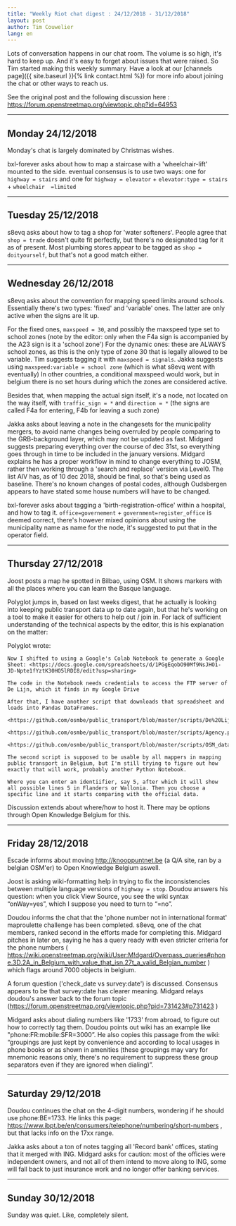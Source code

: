 ```yaml
---
title: "Weekly Riot chat digest : 24/12/2018 - 31/12/2018"
layout: post
author: Tim Couwelier
lang: en
---
```


Lots of conversation happens in our chat room. The volume is so high, it's hard to keep up. And it's easy to forget about issues that were raised. So Tim started making this weekly summary. Have a look at our [channels page]({{ site.baseurl }}{% link contact.html %}) for more info about joining the chat or other ways to reach us.

See the original post and the following discussion here : <https://forum.openstreetmap.org/viewtopic.php?id=64953>

---

## Monday 24/12/2018

Monday's chat is largely dominated by Christmas wishes.

bxl-forever asks about how to map a staircase with a 'wheelchair-lift' mounted to the side.
eventual consensus is to use two ways: one for `highway = stairs` and one for `highway = elevator` + `elevator:type = stairs` + `wheelchair  =limited`

---

## Tuesday 25/12/2018

s8evq asks about how to tag a shop for 'water softeners'. People agree that `shop = trade` doesn't quite fit perfectly, but there's no designated tag for it as of present. Most plumbing stores appear to be tagged as `shop = doityourself`, but that's not a good match either.

---

## Wednesday 26/12/2018

s8evq asks about the convention for mapping  speed limits around schools.
Essentially there's two types: 'fixed' and 'variable' ones. The latter are only active when the signs are lit up.

For the fixed ones, `maxspeed = 30`, and possibly the maxspeed type set to school zones (note by the editor: only when the F4a sign is accompanied by the A23 sign is it a 'school zone')
For the dynamic ones: these are ALWAYS school zones, as this is the only type of zone 30 that is legally allowed to be variable.
Tim suggests tagging it with `maxspeed = signals`. Jakka suggests using `maxspeed:variable = school zone` (which is what s8evq went with eventually)
In other countries, a conditional maxspeed would work, but in belgium there is no set hours during which the zones are considered active.

Besides that, when mapping the actual sign itself, it's a node, not located on the way itself, with `traffic_sign = *` and `direction = *`
(the signs are called F4a for entering, F4b for leaving a such zone)

Jakka asks about leaving a note in the changesets for the municipality mergers, to avoid name changes being overruled by people comparing to the GRB-background layer, which may not be updated as fast. Midgard suggests preparing everything over the course of dec 31st, so everything goes through in time to be included in the january versions. Midgard explains he has a proper workflow in mind to change everything to JOSM, rather then working through a 'search and replace' version via Level0. The list AIV has, as of 10 dec 2018, should be final, so that's being used as baseline. There's no known changes of postal codes, although Oudsbergen appears to have stated some house numbers will have to be changed.

bxl-forever asks about tagging a 'birth-registration-office' within a hospital, and how to tag it.
`office=governement` + `government=register_office` is deemed correct, there's however mixed opinions about using the municipality name as name for the node, it's suggested to put that in the operator field.

---

## Thursday 27/12/2018

Joost posts a map he spotted in Bilbao, using OSM. It shows markers with all the places where you can learn the Basque language.

Polyglot jumps in, based on last weeks digest, that he actually is looking into keeping public transport data up to date again, but that he's working on a tool to make it easier for others to help out / join in. For lack of sufficient understanding of the technical aspects by the editor, this is his explanation on the matter:
   
Polyglot wrote:

    Now I shifted to using a Google's Colab Notebook to generate a Google Sheet: <https://docs.google.com/spreadsheets/d/1PGgEqobO90Mf9NsJHO1-JD-Npte1fYztK30HO5lRDI8/edit?usp=sharing>

    The code in the Notebook needs credentials to access the FTP server of De Lijn, which it finds in my Google Drive

    After that, I have another script that downloads that spreadsheet and loads into Pandas DataFrames.

    <https://github.com/osmbe/public_transport/blob/master/scripts/De%20Lijn.py>
    
    <https://github.com/osmbe/public_transport/blob/master/scripts/Agency.py>
    
    <https://github.com/osmbe/public_transport/blob/master/scripts/OSM_data_model.py>

    The second script is supposed to be usable by all mappers in mapping public transport in Belgium, but I'm still trying to figure out how exactly that will work, probably another Python Notebook.

    Where you can enter an identiifier, say 5, after which it will show all possible lines 5 in Flanders or Wallonia. Then you choose a specific line and it starts comparing with the official data.


Discussion extends about where/how to host it. There may be options through Open Knowledge Belgium for this.

---

## Friday 28/12/2018

Escade informs about moving <http://knooppuntnet.be> (a Q/A site, ran by a belgian OSM'er) to Open Knowledge Belgium aswell.

Joost is asking wiki-formatting help in trying to fix the inconsistencies between multiple language versions of `highway = stop`.
Doudou answers his question: when you click View Source, you see the wiki syntax “onWay=yes”, which I suppose you need to turn to “=no”.

Doudou informs the chat that the 'phone number not in international format' maproulette challenge has been completed. s8evq, one of the chat members, ranked second in the efforts made for completing this. Midgard pitches in later on, saying he has a query ready with even stricter criteria for the phone numbers ( <https://wiki.openstreetmap.org/wiki/User:M!dgard/Overpass_queries#phone.3D.2A_in_Belgium_with_value_that_isn.27t_a_valid_Belgian_number> ) which flags around 7000 objects in belgium.

A forum question ('check_date vs survey:date') is discussed. Consensus appears to be that survey:date has clearer meaning. Midgard relays doudou's answer back to the forum topic (<https://forum.openstreetmap.org/viewtopic.php?pid=731423#p731423> )

Midgard asks about dialing numbers like '1733' from abroad, to figure out how to correctly tag them. Doudou points out wiki has an example like "phone:FR:mobile:SFR=3000”. He also copies this passage from the wiki:
“groupings are just kept by convenience and according to local usages in phone books or as shown in amenities (these groupings may vary for mnemonic reasons only, there's no requirement to suppress these group separators even if they are ignored when dialing)”.

---

## Saturday 29/12/2018

Doudou continues the chat on the 4-digit numbers, wondering if he should use phone:BE=1733.
He links this page: <https://www.ibpt.be/en/consumers/telephone/numbering/short-numbers> , but that lacks info on the 17xx range.

Jakka asks about a ton of notes tagging all 'Record bank' offices, stating that it merged with ING.
Midgard asks for caution: most of the officies were independent owners, and not all of them intend to move along to ING, some will fall back to just insurance work and no longer offer banking services.

---

## Sunday 30/12/2018

Sunday was quiet. Like, completely silent.
